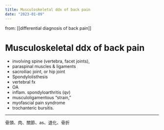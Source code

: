 ```yaml
---
title: Musculoskeletal ddx of back pain
date: "2023-01-09"
---
```


 from: [[differential diagnosis of back pain]]
# Musculoskeletal ddx of back pain

* involving spine (vertebra, facet joints),
* paraspinal muscles & ligaments
* sacroiliac joint, or hip joint
* Spondylolisthesis
* vertebral fx
* OA
* inflam. spondyloarthritis (qv)
* musculoligamentous “strain,”
* myofascial pain syndrome
* trochanteric bursitis.

---
骨頭、肉、關節、as、退化、骨折
